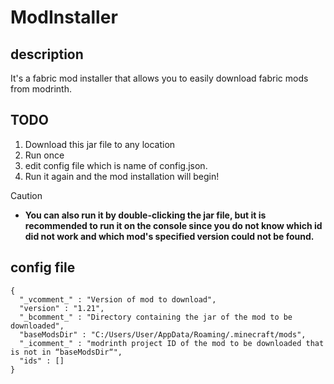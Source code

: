 # ModInstaller
## description
It's a fabric mod installer that allows you to easily download fabric mods from modrinth.
## TODO
1. Download this jar file to any location
1. Run once
1. edit config file which is name of config.json.
1. Run it again and the mod installation will begin!
> [!CAUTION]
> - **You can also run it by double-clicking the jar file, but it is recommended to run it on the console since you do not know which id did not work and which mod's specified version could not be found.**
## config file
```
{
  "_vcomment_" : "Version of mod to download",
  "version" : "1.21",
  "_bcomment_" : "Directory containing the jar of the mod to be downloaded",
  "baseModsDir" : "C:/Users/User/AppData/Roaming/.minecraft/mods",
  "_icomment_" : "modrinth project ID of the mod to be downloaded that is not in “baseModsDir“",
  "ids" : []
}
```
